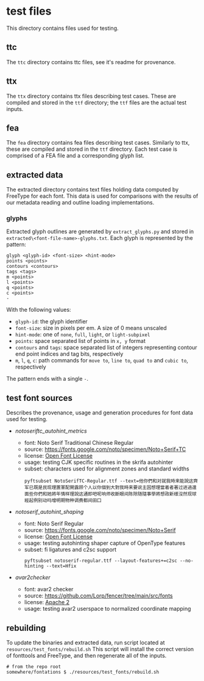 # test files

This directory contains files used for testing.

## ttc

The `ttc` directory contains ttc files, see it's readme for provenance.

## ttx

The `ttx` directory contains ttx files describing test cases. These are compiled
and stored in the `ttf` directory; the `ttf` files are the actual test inputs.

## fea

The `fea` directory contains fea files describing test cases. Similarly to ttx,
these are compiled and stored in the `ttf` directory. Each test case is
comprised of a FEA file and a corresponding glyph list.

## extracted data
The extracted directory contains text files holding data computed by FreeType
for each font. This data is used for comparisons with the results of our 
metadata reading and outline loading implementations.

### glyphs
Extracted glyph outlines are generated by `extract_glyphs.py` and stored in 
`extracted\<font-file-name>-glyphs.txt`. Each glyph is represented by the pattern:

```
glyph <glyph-id> <font-size> <hint-mode>
points <points>
contours <contours>
tags <tags>
m <points>
l <points>
q <points>
c <points>
-
```

With the following values:
* `glyph-id`: the glyph identifier
* `font-size`: size in pixels per em. A size of 0 means unscaled
* `hint-mode`: one of `none`, `full`, `light`, or `light-subpixel`
* `points`: space separated list of points in `x, y` format
* `contours` and `tags`: space separated list of integers representing contour end point 
    indices and tag bits, respectively
* `m`, `l`, `q`, `c`: path commands for `move to`, `line to`, `quad to` and `cubic to`, 
    respectively

The pattern ends with a single `-`.

## test font sources
Describes the provenance, usage and generation procedures for font data used for testing.

* _notoseriftc_autohint_metrics_
  * font: Noto Serif Traditional Chinese Regular
  * source: https://fonts.google.com/noto/specimen/Noto+Serif+TC
  * license: [Open Font License][OFL]
  * usage: testing CJK specific routines in the skrifa autohinter
  * subset: characters used for alignment zones and standard widths
    ```shell
    pyftsubset NotoSerifTC-Regular.ttf --text=他你們和对就我時来能說这齊军已既是民现理置軍配開露顾个人以你個到大對我時来要说主因想理當着者著过进過還面些你們和她將年情样理說这通即吧呢响师收斷眼间陈除随隨事學將想政新樣沒然现球經起例别动吗增明期物种调费都间田囗
    ```

* _notoserif_autohint_shaping_
  * font: Noto Serif Regular
  * source: https://fonts.google.com/noto/specimen/Noto+Serif
  * license: [Open Font License][OFL]
  * usage: testing autohinting shaper capture of OpenType features
  * subset: fi ligatures and c2sc support
    ```shell
    pyftsubset notoserif-regular.ttf --layout-features+=c2sc --no-hinting --text=Hfix
    ```

* _avar2checker_
  * font: avar2 checker
  * source: https://github.com/Lorp/fencer/tree/main/src/fonts
  * license: [Apache 2][Apache2]
  * usage: testing avar2 userspace to normalized coordinate mapping

## rebuilding
To update the binaries and extracted data, run script located at `resources/test_fonts/rebuild.sh`
This script will install the correct version of fonttools and FreeType, and then regenerate
all of the inputs.

```shell
# from the repo root
somewhere/fontations $ ./resources/test_fonts/rebuild.sh
```

[OFL]: https://scripts.sil.org/cms/scripts/page.php?site_id=nrsi&id=OFL
[Apache2]: https://www.apache.org/licenses/LICENSE-2.0